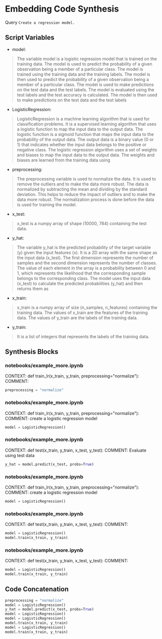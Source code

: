 # Embedding Code Synthesis
Query `Create a regression model.`
## Script Variables
- model:<br>
>The variable model is a logistic regression model that is trained on the training data. The model is used to predict the probability of a given observation being a member of a particular class. The model is trained using the training data and the training labels. The model is then used to predict the probability of a given observation being a member of a particular class. The model is used to make predictions on the test data and the test labels. The model is evaluated using the test labels and the test accuracy is calculated. The model is then used to make predictions on the test data and the test labels
- LogisticRegression:<br>
>LogisticRegression is a machine learning algorithm that is used for classification problems. It is a supervised learning algorithm that uses a logistic function to map the input data to the output data. The logistic function is a sigmoid function that maps the input data to the probability of the output data. The output data is a binary value (0 or 1) that indicates whether the input data belongs to the positive or negative class. The logistic regression algorithm uses a set of weights and biases to map the input data to the output data. The weights and biases are learned from the training data using
- preprocessing:<br>
>The preprocessing variable is used to normalize the data. It is used to remove the outliers and to make the data more robust. The data is normalized by subtracting the mean and dividing by the standard deviation. This helps to reduce the impact of outliers and to make the data more robust. The normalization process is done before the data is used for training the model.
- x_test:<br>
>x_test is a numpy array of shape (10000, 784) containing the test data.
- y_hat:<br>
>The variable y_hat is the predicted probability of the target variable (y) given the input features (x). It is a 2D array with the same shape as the input data (x_test). The first dimension represents the number of samples and the second dimension represents the number of classes. The value of each element in the array is a probability between 0 and 1, which represents the likelihood that the corresponding sample belongs to the corresponding class. The model uses the input data (x_test) to calculate the predicted probabilities (y_hat) and then returns them as
- x_train:<br>
>x_train is a numpy array of size (n_samples, n_features) containing the training data. The values of x_train are the features of the training data. The values of y_train are the labels of the training data.
- y_train:<br>
>It is a list of integers that represents the labels of the training data.
## Synthesis Blocks
### notebooks/example_more.ipynb
CONTEXT: def train_lr(x_train, y_train, preprocessing="normalize"): COMMENT:
```python
preprocessing = "normalize"
```

### notebooks/example_more.ipynb
CONTEXT: def train_lr(x_train, y_train, preprocessing="normalize"): COMMENT: create a logistic regression model
```python
model = LogisticRegression()
```

### notebooks/example_more.ipynb
CONTEXT: def test(x_train, y_train, x_test, y_test): COMMENT: Evaluate using test data
```python
y_hat = model.predict(x_test, probs=True)
```

### notebooks/example_more.ipynb
CONTEXT: def train_lr(x_train, y_train, preprocessing="normalize"): COMMENT: create a logistic regression model
```python
model = LogisticRegression()
```

### notebooks/example_more.ipynb
CONTEXT: def test(x_train, y_train, x_test, y_test): COMMENT:
```python
model = LogisticRegression()
model.train(x_train, y_train)
```

### notebooks/example_more.ipynb
CONTEXT: def test(x_train, y_train, x_test, y_test): COMMENT:
```python
model = LogisticRegression()
model.train(x_train, y_train)
```

## Code Concatenation
```python
preprocessing = "normalize"
model = LogisticRegression()
y_hat = model.predict(x_test, probs=True)
model = LogisticRegression()
model = LogisticRegression()
model.train(x_train, y_train)
model = LogisticRegression()
model.train(x_train, y_train)
```
